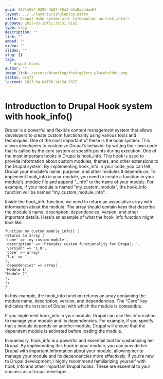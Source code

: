 ```yaml
---
uuid: 427fe064-0299-4b07-88a1-b6a8aaedaa67
layout: ../../layouts/SingleBlog.astro
title: Drupal Hook system with information on hook_info()
pubDate: 2023-03-20T21:31:31.618Z
type: blog
description: ""
link: ""
embed: ""
video: ""
slides: ""
slug: {}
tags:
  - drupal hooks
author: ""
image_link: /assets/branding/thehigglers-placeholder.png
status: draft
lastmod: 2023-04-04T20:14:54.287Z
---
```


# Introduction to Drupal Hook system with hook_info()


Drupal is a powerful and flexible content management system that allows developers to create custom functionality using various tools and techniques. One of the most important of these is the hook system. This allows developers to customize Drupal's behavior by writing their own code that is called by the core system at specific points during execution.
One of the most important hooks in Drupal is hook_info. This hook is used to provide information about custom modules, themes, and other extensions to the Drupal system. By implementing hook_info in your code, you can tell Drupal your module's name, purpose, and other modules it depends on. To implement hook_info in your module, you need to create a function in your module's .module file and append "_info" to the name of your module. For example, if your module is named "my_custom_module", the hook_info function will be named "my_custom_module_info".

Inside the hook_info function, we need to return an associative array with information about the module. The array should contain keys that describe the module's name, description, dependencies, version, and other important details. Here's an example of what the hook_info function might look like.
```
function my_custom_module_info() {
returns an array (
'name' => 'my custom module',
'description' => 'Provides custom functionality for Drupal. ',
'version' => '1.0',
'core' => array(
'7.x' => '',
),
'dependencies' => array(
'Module 1',
"Module 2",
),
);
}
```
In this example, the hook_info function returns an array containing the module name, description, version, and dependencies. The "Core" key indicates the version of Drupal with which the module is compatible.

If you implement hook_info in your module, Drupal can use this information to manage your module and its dependencies. For example, if you specify that a module depends on another module, Drupal will ensure that the dependent module is activated before loading the module.

In summary, hook_info is a powerful and essential tool for customizing her Drupal. By implementing this hook in your module, you can provide her Drupal with important information about your module, allowing her to manage your module and its dependencies more effectively. If you're new to Drupal development, I highly recommend familiarizing yourself with hook_info and other important Drupal hooks. These are essential to your success as a Drupal developer.
